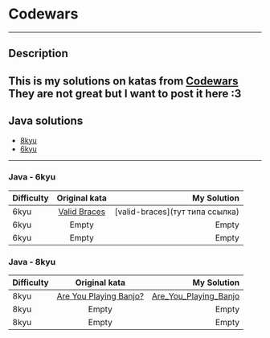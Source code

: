 # Codewars
---
## Description

This is my solutions on katas from [Codewars](https://www.codewars.com/ "Сайт Codewars|Site Codewars")  
They are not great but I want to post it here :3
---
## Java solutions
- [8kyu](#java---8kyu)
- [6kyu](#java---6kyu)
---
### Java - 6kyu
| Difficulty | Original kata                                                                  | My Solution                     |
| ---------- |:------------------------------------------------------------------------------:| -------------------------------:|
| 6kyu       | [Valid Braces](https://www.codewars.com/kata/5277c8a221e209d3f6000b56/java)    | [valid-braces](тут типа ссылка) |
| 6kyu       | Empty                                                                          | Empty                           |
| 6kyu       | Empty                                                                          | Empty                           |

### Java - 8kyu
| Difficulty | Original kata                                                                  | My Solution                     |
| ---------- |:------------------------------------------------------------------------------:| -------------------------------:|
| 8kyu       | [Are You Playing Banjo?](https://www.codewars.com/kata/53af2b8861023f1d88000832) | [Are_You_Playing_Banjo](https://github.com/Faleay/Codewars/blob/main/Java/8kyu/Are_You_Playing_Banjo/Solution.java) |
| 8kyu       | Empty                                                                          | Empty                           |
| 8kyu       | Empty                                                                          | Empty                           |
